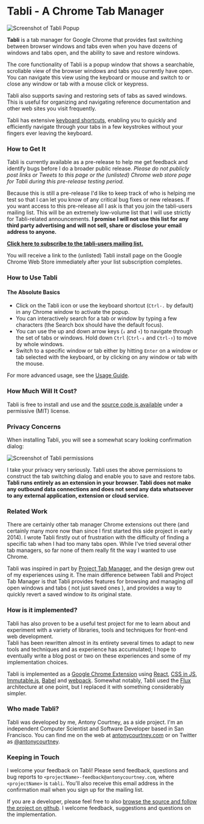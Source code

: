 # Tabli - A Chrome Tab Manager

![Screenshot of Tabli Popup](http://antonycourtney.github.io/tabli/screenshots/tabli-screenshot.png "Tabli screenshot")

**Tabli** is a tab manager for Google Chrome that provides fast switching between browser windows and tabs even when you have dozens of windows and tabs open, and the ability to save and restore windows.

The core functionality of Tabli is a popup window that shows a searchable, scrollable view of the browser windows and tabs you currently have open. You can navigate this view using the keyboard or mouse and switch to or close any window or tab with a mouse click or keypress. 

Tabli also supports saving and restoring sets of tabs as saved windows. This is useful for organizing and navigating reference documentation and other web sites you visit frequently.

Tabli has extensive [keyboard shortcuts](http://antonycourtney.github.io/tabli/tabli-usage.html#keyboard-navigation), enabling you to quickly and efficiently navigate through your tabs in a few keystrokes without your fingers ever leaving the keyboard.

### How to Get It

Tabli is currently available as a pre-release to help me get feedback and identify bugs before
I do a broader public release.  *Please do not publicly post links or Tweets to this page or
the (unlisted) Chrome web store page for Tabli during this pre-release testing period.*

Because this is still a pre-release I'd like to keep track of who is helping me test so that I can let you know of any critical bug fixes or new releases.  If you want access to this pre-release all I ask is that you join the tabli-users mailing list. This will be an extremely low-volume list that I will use strictly for Tabli-related announcements. **I promise I will not use this list for any third party advertising and will not sell, share or disclose your email address to anyone.**

**[Click here to subscribe to the tabli-users mailing list.](http://eepurl.com/bACAK1)**

You will receive a link to the (unlisted) Tabli install page on the Google Chrome Web Store immediately after your list subscription completes.

### How to Use Tabli

#### The Absolute Basics

- Click on the Tabli icon or use the keyboard shortcut (`Ctrl-.` by default) in any Chrome window to activate the popup.
- You can interactively search for a tab or window by typing a few characters (the Search box should have the default focus).
- You can use the up and down arrow keys (`↓` and `↑`) to navigate through the set of tabs or windows. Hold down `Ctrl` (`Ctrl-↓` and `Ctrl-↑`) to move by whole windows.
- Switch to a specific window or tab either by hitting `Enter` on a window or tab selected with the keyboard, or by clicking on any window or tab with the mouse.

For more advanced usage, see the [Usage Guide](http://antonycourtney.github.io/tabli/tabli-usage.html).

### How Much Will It Cost?

Tabli is free to install and use and the [source code is available](https://github.com/antonycourtney/tabli) under a permissive (MIT) license.  

### Privacy Concerns

When installing Tabli, you will see a somewhat scary looking confirmation dialog:

![Screenshot of Tabli permissions](http://antonycourtney.github.io/tabli/screenshots/tabli-permissions.png "Tabli permissions")

I take your privacy very seriously. Tabli uses the above permissions to construct the tab switching dialog and enable you to save and restore tabs. **Tabli runs entirely as an extension in your browser. Tabli does not make any outbound data connections and does not send any data whatsoever to any external application, extension or cloud service.**

### Related Work

There are certainly other tab manager Chrome extensions out there (and certainly many more now than since I first started this side project in early 2014). I wrote Tabli firstly out of frustration with the difficulty of finding a specific tab when I had too many tabs open.  While I've tried several other tab managers, so far none of them really fit the way I wanted to use Chrome.

Tabli was inspired in part by [Project Tab Manager](https://chrome.google.com/webstore/detail/project-tab-manager/iapdnheekciiecjijobcglkcgeckpoia?hl=en), and the design grew out of my experiences using it. The main difference between Tabli and Project Tab Manager is that Tabli provides features for browsing and managing *all* open windows and tabs ( not just saved ones ), and provides a way to quickly revert a saved window to its original state.

### How is it implemented?

Tabli has also proven to be a useful test project for me to learn about and experiment
with a variety of libraries, tools and techniques for front-end web development.  
Tabli has been rewritten almost in its entirety several times to adapt to new tools and 
techniques and as experience has accumulated; I hope to eventually write a blog post or two on these experiences and some of my implementation choices. 

Tabli is implemented as a [Google Chrome Extension](https://developer.chrome.com/extensions) using [React](http://facebook.github.io/react/index.html), [CSS in JS](https://speakerdeck.com/vjeux/react-css-in-js), [Immutable.js](https://facebook.github.io/immutable-js/), [Babel](https://babeljs.io/) and [webpack](https://webpack.github.io/). Somewhat notably, Tabli used the [Flux](http://facebook.github.io/flux/) architecture at one point, but I replaced it with something considerably simpler. 

### Who made Tabli?

Tabli was developed by me, Antony Courtney, as a side project. I'm an independent Computer Scientist and Software Developer based in San Francisco.  You can find me on the web at [antonycourtney.com](http://www.antonycourtney.com) or on Twitter as [@antonycourtney](https://twitter.com/@antonycourtney).

### Keeping in Touch

I welcome your feedback on Tabli!  Please send feedback, questions and bug reports
to `<projectName>-feedback@antonycourtney.com`, where `<projectName>` is `tabli`.  You'll also receive this email address in the confirmation mail when you sign up for the mailing list. 

If you are a developer, please feel free to also [browse the source and follow the project on github](https://github.com/antonycourtney/tabli). I welcome feedback, suggestions and questions on the implementation.